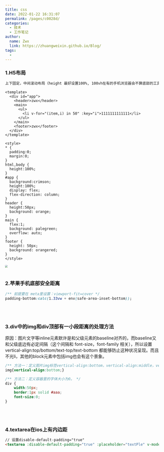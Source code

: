 ```yaml
---
title: css
date: 2022-01-22 16:31:07
permalink: /pages/c0028d/
categories: 
  - 技术
  - 工作笔记
author: 
  name: Zwx
  link: https://zhuangweixin.github.io/Blog/
tags: 
  - 
---
```

### 1.H5布局

```txt
上下固定，中间滚动布局（height 最好设置100%, 100vh在有的手机浏览器会不算底部的工具栏，所以会出现滚动条
```

```vue
<template>
  <div id="app">
    <header>zwx</header>
    <main>
      <ul>
        <li v-for="(item,i) in 50" :key="i">1111111111111</li>
      </ul>
    </main>
    <footer>zwx</footer>
  </div>
</template>

<style>
* {
  padding:0;
  margin:0;
}
html,body {
  height:100%;
}
#app {
  background:crimson;
  height:100%;
  display: flex;
  flex-direction: column;
}
header {
  height:50px;
  background: orange;
}
main {
  flex:1;
  background: palegreen;
  overflow: auto;
}
footer {
  height: 50px;
  background: orangered;
}
</style>

```

<img src="https://z3.ax1x.com/2021/07/24/W6biaq.png" style="zoom:50%;" />

<br>

<br>



### 2.苹果手机底部安全距离

```css
/** 前提要在 meta里设置：viewport-fit=cover */
padding-bottom:calc(1.33vw + env(safe-area-inset-bottom));
```

<br>

<br>

### 3.div中的img和div顶部有一小段距离的处理方法

原因：图片文字等inline元素默许是和父级元素的baseline对齐的，而baseline又和父级底边有必定间隔（这个间隔和 font-size，font-family 相关），所以设置 vertical-align:top/bottom/text-top/text-bottom 都能够防止这种状况呈现。而且不光li，其他的block元素中包括img也会有这个景象。

```css
/** 方法一：定义图片img标签vertical-align:bottom，vertical-align:middle，vertical-align:top. */
img{vertical-align:bottom;}
```

```css
/** 方法二：定义容器里的字体大小为0。 */
div {
    width:50px;
    border:1px solid #aaa;
    font-size:0;
}
```

<br>

<br>

### 4.textarea在ios上有内边距

```html
// 设置disable-default-padding="true"
<textarea :disable-default-padding="true" :placeholder="textPle" v-model="teamState" placeholder-class="pet-font14-bbb3"></textarea>
```

